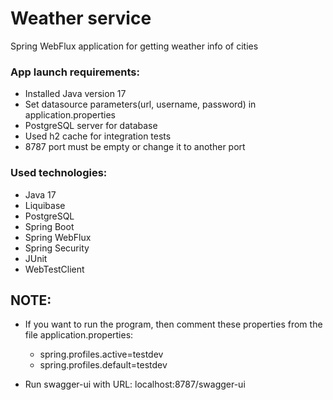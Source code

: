 # Weather service
Spring WebFlux application for getting weather info of cities

### App launch requirements:
- Installed Java version 17
- Set datasource parameters(url, username, password) in application.properties
- PostgreSQL server for database
- Used h2 cache for integration tests
- 8787 port must be empty or change it to another port

### Used technologies:
- Java 17
- Liquibase
- PostgreSQL
- Spring Boot
- Spring WebFlux
- Spring Security
- JUnit
- WebTestClient

## NOTE:
- If you want to run the program, then comment these properties from the file application.properties:
  - spring.profiles.active=testdev  
  - spring.profiles.default=testdev

- Run swagger-ui with URL: localhost:8787/swagger-ui
 
 